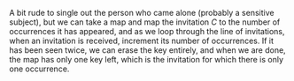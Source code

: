 A bit rude to single out the person who came alone (probably a sensitive subject), but we can take a map and map the invitation *C* to the number of occurrences it has appeared, and as we loop through the line of invitations, when an invitation is received, increment its number of occurrences. If it has been seen twice, we can erase the key entirely, and when we are done, the map has only one key left, which is the invitation for which there is only one occurrence.
